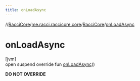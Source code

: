 ```yaml
---
title: onLoadAsync
---
```

//[RacciCore](../../../index.html)/[me.racci.raccicore.core](../index.html)/[RacciCore](index.html)/[onLoadAsync](on-load-async.html)



# onLoadAsync



[jvm]\
open suspend override fun [onLoadAsync](on-load-async.html)()



**DO NOT OVERRIDE**




